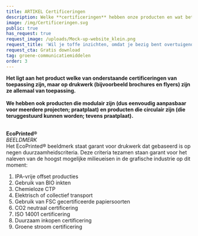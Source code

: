```yaml
---
title: ARTIKEL Certificeringen
description: Welke **certificeringen** hebben onze producten en wat betekenen ze?
image: /img/Certificeringen.svg
public: true
has_request: true
request_image: /uploads/Mock-up-website_klein.png
request_title: 'Wil je toffe inzichten, omdat je bezig bent overtuigende content te creëren?'
request_cta: Gratis download
tag: groene-communicatiemiddelen
order: 3
---
```


**Het ligt aan het product welke van onderstaande certificeringen van toepassing zijn, maar op drukwerk (bijvoorbeeld brochures en flyers) zijn ze allemaal van toepassing.<br><br>We hebben ook producten die modulair zijn (dus eenvoudig aanpasbaar voor meerdere projecten; praatplaat) en producten die circulair zijn (die teruggestuurd kunnen worden; tevens praatplaat).&nbsp;**

<br>**EcoPrinted&reg;**<br>*BEELDMERK*<br>Het EcoPrinted&reg; beeldmerk staat garant voor drukwerk dat gebaseerd is op negen duurzaamheidscriteria. Deze criteria tezamen staan garant voor het naleven van de hoogst mogelijke milieueisen in de grafische industrie op dit moment:

1. IPA-vrije offset producties
2. Gebruik van BIO inkten
3. Chemieloze CTP
4. Elektrisch of collectief transport
5. Gebruik van FSC gecertificeerde papiersoorten
6. CO2 neutraal certificering
7. ISO 14001 certificering
8. Duurzaam inkopen certificering
9. Groene stroom certificering
